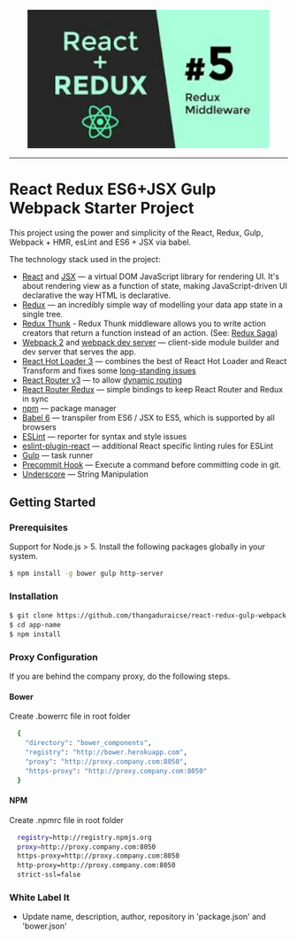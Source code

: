 <p align="center">
  <a href="https://github.com/thangaduraicse/react-redux-gulp-webpack">
    <img width="438" alt="React Redux Gulp Webpack sample"
      src="./react-redux-thunk.jpg">
  </a>
</p>

___


# React Redux ES6+JSX Gulp Webpack Starter Project

This project using the power and simplicity of the React, Redux, Gulp, Webpack + HMR, esLint and ES6 + JSX via babel.

The technology stack used in the project:

- [React](https://facebook.github.io/react/) and [JSX](https://facebook.github.io/jsx/) — a virtual DOM JavaScript library for rendering UI.  It's about rendering view as a function of state, making JavaScript-driven UI declarative the way HTML is declarative.
- [Redux](http://redux.js.org/) — an incredibly simple way of modelling your data app state in a single tree.
- [Redux Thunk](https://github.com/gaearon/redux-thunk) - Redux Thunk middleware allows you to write action creators that return a function instead of an action. (See: [Redux Saga](https://github.com/yelouafi/redux-saga))
- [Webpack 2](https://gist.github.com/sokra/27b24881210b56bbaff7) and [webpack dev server](https://github.com/webpack/webpack-dev-server) — client-side module builder and dev server that serves the app.
- [React Hot Loader 3](https://github.com/gaearon/react-hot-boilerplate/pull/61) — combines the best of React Hot Loader and React Transform and fixes some [long-standing issues](https://twitter.com/dan_abramov/status/722040946075045888)
- [React Router v3](https://github.com/reactjs/react-router/blob/next/CHANGES.md) — to allow [dynamic routing](https://github.com/reactjs/react-router/blob/master/docs/guides/DynamicRouting.md)
- [React Router Redux](https://github.com/reactjs/react-router-redux) — simple bindings to keep React Router and Redux in sync
- [npm](https://www.npmjs.com/) — package manager
- [Babel 6](http://babeljs.io/) — transpiler from ES6 / JSX to ES5, which is supported by all browsers
- [ESLint](http://eslint.org/docs/user-guide/configuring) — reporter for syntax and style issues
- [eslint-plugin-react](https://github.com/yannickcr/eslint-plugin-react) — additional React specific linting rules for ESLint
- [Gulp](https://css-tricks.com/gulp-for-beginners/) — task runner
- [Precommit Hook](https://github.com/nlf/precommit-hook) — Execute a command before committing code in git.
- [Underscore](http://underscorejs.org/) — String Manipulation

## Getting Started

### Prerequisites

Support for Node.js > 5. Install the following packages globally in your system.

```sh
$ npm install -g bower gulp http-server
```

### Installation

```sh
$ git clone https://github.com/thangaduraicse/react-redux-gulp-webpack.git
$ cd app-name
$ npm install
```

### Proxy Configuration

If you are behind the company proxy, do the following steps.

#### Bower

Create .bowerrc file in root folder

```sh
  {
    "directory": "bower_components",
    "registry": "http://bower.herokuapp.com",
    "proxy": "http://proxy.company.com:8050",
    "https-proxy": "http://proxy.company.com:8050"
  }
```

#### NPM

Create .npmrc file in root folder

```sh
  registry=http://registry.npmjs.org
  proxy=http://proxy.company.com:8050
  https-proxy=http://proxy.company.com:8050
  http-proxy=http://proxy.company.com:8050
  strict-ssl=false
```

### White Label It

- Update name, description, author, repository in 'package.json' and 'bower.json'

